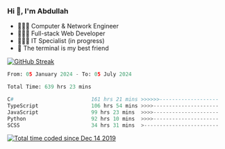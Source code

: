 <h3>Hi 👋, I'm Abdullah</h3>

- 👷🏼‍♂️ Computer & Network Engineer
- 👨🏻‍💻 Full-stack Web Developer
- 👨🏻‍💻 IT Specialist (in progress)
- 🖤 The terminal is my best friend

[![GitHub Streak](https://streak-stats.demolab.com?user=al3bad&theme=transparent&date_format=j%20M%5B%20Y%5D)](https://git.io/streak-stats)

<!--START_SECTION:waka-->

```python
From: 05 January 2024 - To: 05 July 2024

Total Time: 639 hrs 23 mins

C#                         161 hrs 21 mins >>>>>>-------------------   25.04 %
TypeScript                 106 hrs 54 mins >>>>---------------------   16.59 %
JavaScript                 99 hrs 23 mins  >>>>---------------------   15.43 %
Python                     92 hrs 10 mins  >>>>---------------------   14.31 %
SCSS                       34 hrs 31 mins  >------------------------   05.36 %
```

<!--END_SECTION:waka-->

<p>
  <a href="https://wakatime.com/@ce2a2aac-0d6b-4d65-b864-8a4bcaf12967"><img src="https://wakatime.com/badge/user/ce2a2aac-0d6b-4d65-b864-8a4bcaf12967.svg" alt="Total time coded since Dec 14 2019" /></a>
</p>
